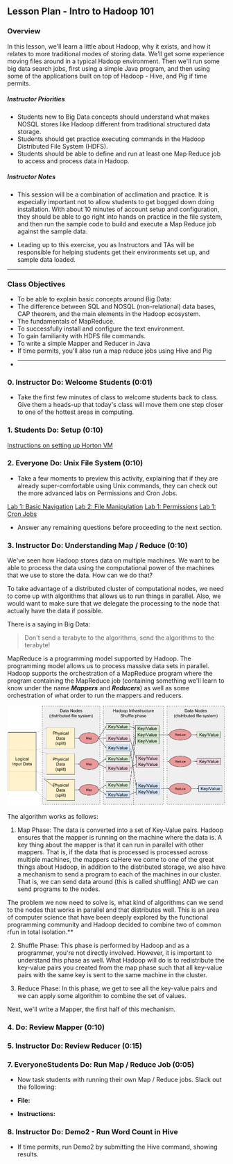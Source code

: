 ## Lesson Plan - Intro to Hadoop 101

### Overview
In this lesson, we'll learn a little about Hadoop, why it exists, and how it relates to more traditional modes of storing data. We'll get some experience moving files around in a typical Hadoop environment. Then we'll run some big data search jobs, first using a simple Java program, and then using some of the applications built on top of Hadoop - Hive, and Pig if time permits.

##### Instructor Priorities

* Students new to Big Data concepts should understand what makes NOSQL stores like Hadoop different from traditional structured data storage.
* Students should get practice executing commands in the  Hadoop Distributed File System (HDFS).
* Students should be able to define and run at least one Map Reduce job to access and process data in Hadoop.

##### Instructor Notes

* This session will be a combination of acclimation and practice. It is especially important not to allow students to get bogged down doing installation. With about 10 minutes of account setup and configuration, they should be able to go right into hands on practice in the file system, and then run the sample code to build and execute a Map Reduce job against the sample data.

* Leading up to this exercise, you as Instructors and TAs will be responsible for helping students get their environments set up, and sample data loaded.
- - -

### Class Objectives

* To be able to explain basic concepts around Big Data:
* The difference between SQL and NOSQL (non-relational) data bases, CAP theorem, and the main elements in the Hadoop ecosystem.
* The fundamentals of MapReduce.
* To successfully install and configure the text environment.
* To gain familiarity with HDFS file commands.
* To write a simple Mapper and Reducer in Java
* If time permits, you'll also run a map reduce jobs using Hive and Pig
* - - -

### 0. Instructor Do: Welcome Students (0:01)

* Take the first few minutes of class to welcome students back to class. Give them a heads-up that today's class will move them one step closer to one of the hottest areas in computing.

### 1. Students Do: Setup   (0:10)

[Instructions on setting up Horton VM](/Activities/Setup/SetupHortonVM.md)

### 2. Everyone Do: Unix File System (0:10)

* Take a few moments to preview this activity, explaining that if they are already super-comfortable using Unix commands, they can check out the more advanced labs on Permissions and Cron Jobs.

[Lab 1: Basic Navigation](/Activities/UnixFileSystem/Lab1BasicNavigation.md)
[Lab 2: File Manipulation](/Activities/UnixFileSystem/Lab2FileManipulation.md)
[Lab 1: Permissions](/Activities/UnixFileSystem/Lab3Permissions.md)
[Lab 1: Cron Jobs](/Activities/UnixFileSystem/Lab4CronJobs.md)
  
* Answer any remaining questions before proceeding to the next section.

### 3. Instructor  Do: Understanding Map / Reduce   (0:10)

We've seen how Hadoop stores data on multiple machines. We want to be able to process the data using the computational power of the machines that we use to store the data. How can we do that?

To take advantage of a distributed cluster of computational nodes, we need to come up with algorithms that allows us to run things in parallel. Also, we would want to make sure that we delegate the processing to the node that actually have the data if possible.

There is a saying in Big Data:

> Don't send a terabyte to the algorithms, send the algorithms to the terabyte!

MapReduce is a programming model supported by Hadoop. The programming model allows us to process massive data sets in parallel. Hadoop supports the orchestration of a MapReduce program where the program containing the MapReduce job (containing something we'll learn to know under the name _**Mappers**_ and **_Reducers_**) as well as some orchestration of what order to run the mappers and reducers.

![Map Reduce](/Images/Map_Reduce.png)

The algorithm works as follows:

1.  Map Phase: The data is converted into a set of Key-Value pairs. Hadoop ensures that the mapper is running on the machine where the data is. A key thing about the mapper is that it can run in parallel with other mappers. That is, if the data that is processed is processed across multiple machines, the mappers caHere we come to one of the great things about Hadoop, in addition to the distributed storage, we also have a mechanism to send a program to each of the machines in our cluster. That is, we can send data around (this is called shuffling) AND we can send programs to the nodes.

The problem we now need to solve is, what kind of algorithms can we send to the nodes that works in parallel and that distributes well. This is an area of computer science that have been deeply explored by the functional programming community and Hadoop decided to combine two of common rfun in total isolation.**

2.  Shuffle Phase: This phase is performed by Hadoop and as a programmer, you're not directly involved. However, it is important to understand this phase as well. What Hadoop will do is to redistribute the key-value pairs you created from the map phase such that all key-value pairs with the same key is sent to the same machine in the cluster.

3.  Reduce Phase: In this phase, we get to see all the key-value pairs and we can apply some algorithm to combine the set of values.

Next, we'll write a Mapper, the first half of this mechanism.

### 4.  Do: Review Mapper (0:10)


### 5. Instructor Do: Review Reducer (0:15)


### 7. EveryoneStudents Do: Run Map / Reduce Job   (0:05)

* Now task students with running their own Map / Reduce jobs. Slack out the following:

* **File:**

* **Instructions:**

### 8. Instructor Do: Demo2 - Run Word Count in Hive

* If time permits, run Demo2 by submitting the Hive command, showing results.


